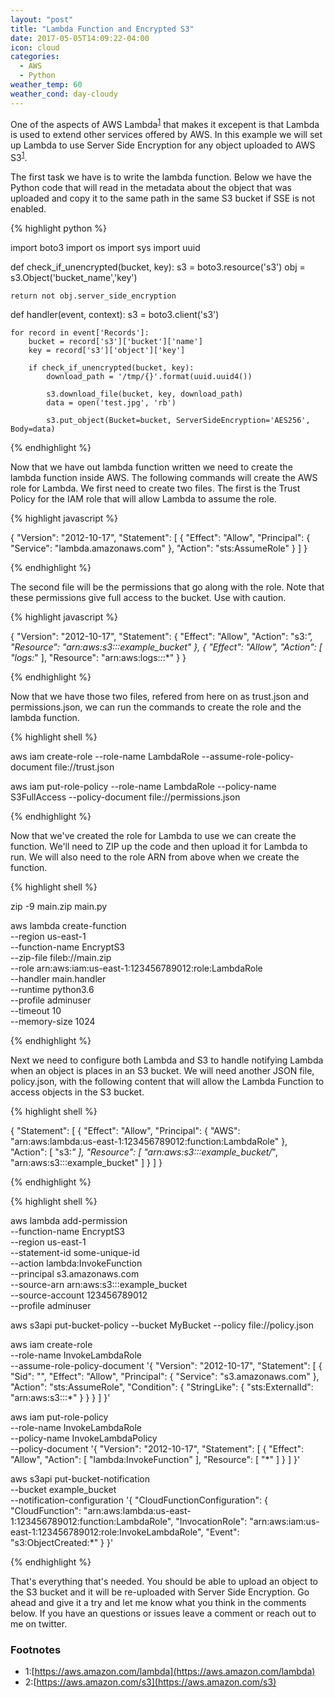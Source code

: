```yaml
---
layout: "post"
title: "Lambda Function and Encrypted S3"
date: 2017-05-05T14:09:22-04:00
icon: cloud
categories:
  - AWS
  - Python
weather_temp: 60
weather_cond: day-cloudy
---
```


One of the aspects of AWS Lambda<sup>[1](#footnote1)</sup> that makes it excepent is that Lambda is used to extend other services offered by AWS. In this example we will set up Lambda to use Server Side Encryption for any object uploaded to AWS S3<sup>[1](#footnote2)</sup>.

The first task we have is to write the lambda function. Below we have the Python code that will read in the metadata about the object that was uploaded and copy it to the same path in the same S3 bucket if SSE is not enabled.

{% highlight python %}

import boto3
import os
import sys
import uuid

def check_if_unencrypted(bucket, key):
    s3 = boto3.resource('s3')
    obj = s3.Object('bucket_name','key')

    return not obj.server_side_encryption


def handler(event, context):
    s3 = boto3.client('s3')

    for record in event['Records']:
        bucket = record['s3']['bucket']['name']
        key = record['s3']['object']['key']

        if check_if_unencrypted(bucket, key):
            download_path = '/tmp/{}'.format(uuid.uuid4())

            s3.download_file(bucket, key, download_path)
            data = open('test.jpg', 'rb')

            s3.put_object(Bucket=bucket, ServerSideEncryption='AES256', Body=data)

{% endhighlight %}

Now that we have out lambda function written we need to create the lambda function inside AWS. The following commands will create the AWS role for Lambda. We first need to create two files. The first is the Trust Policy for the IAM role that will allow Lambda to assume the role.

{% highlight javascript %}

{
  "Version": "2012-10-17",
  "Statement": [
    {
      "Effect": "Allow",
      "Principal": {
        "Service": "lambda.amazonaws.com"
      },
      "Action": "sts:AssumeRole"
    }
  ]
}

{% endhighlight %}

The second file will be the permissions that go along with the role. Note that these permissions give full access to the bucket. Use with caution.

{% highlight javascript %}

{
  "Version": "2012-10-17",
  "Statement": {
    "Effect": "Allow",
    "Action": "s3:*",
    "Resource": "arn:aws:s3:::example_bucket"
  },
  {
        "Effect": "Allow",
        "Action": [
          "logs:*"
        ],
        "Resource": "arn:aws:logs:*:*:*"
      }
}

{% endhighlight %}

Now that we have those two files, refered from here on as trust.json and permissions.json, we can run the commands to create the role and the lambda function.

{% highlight shell %}

aws iam create-role --role-name LambdaRole --assume-role-policy-document file://trust.json

aws iam put-role-policy --role-name LambdaRole --policy-name S3FullAccess --policy-document file://permissions.json

{% endhighlight %}

Now that we've created the role for Lambda to use we can create the function. We'll need to ZIP up the code and then upload it for Lambda to run. We will also need to the role ARN from above when we create the function.

{% highlight shell %}

zip -9 main.zip main.py

aws lambda create-function \
--region us-east-1 \
--function-name EncryptS3 \
--zip-file fileb://main.zip \
--role arn:aws:iam:us-east-1:123456789012:role:LambdaRole \
--handler main.handler \
--runtime python3.6 \
--profile adminuser \
--timeout 10 \
--memory-size 1024

{% endhighlight %}

Next we need to configure both Lambda and S3 to handle notifying Lambda when an object is places in an S3 bucket. We will need another JSON file, policy.json, with the following content that will allow the Lambda Function to access objects in the S3 bucket.


{% highlight shell %}

{
   "Statement": [
      {
         "Effect": "Allow",
         "Principal": {
            "AWS": "arn:aws:lambda:us-east-1:123456789012:function:LambdaRole"
         },
         "Action": [
            "s3:*"
         ],
         "Resource": [
            "arn:aws:s3:::example_bucket/*",
            "arn:aws:s3:::example_bucket"
         ]
      }
   ]
}

{% endhighlight %}

{% highlight shell %}

aws lambda add-permission \
--function-name EncryptS3 \
--region us-east-1 \
--statement-id some-unique-id \
--action lambda:InvokeFunction \
--principal s3.amazonaws.com \
--source-arn arn:aws:s3:::example_bucket \
--source-account 123456789012 \
--profile adminuser

aws s3api put-bucket-policy --bucket MyBucket --policy file://policy.json

aws iam create-role \
  --role-name InvokeLambdaRole \
  --assume-role-policy-document '{
      "Version": "2012-10-17",
      "Statement": [
        {
          "Sid": "",
          "Effect": "Allow",
          "Principal": {
            "Service": "s3.amazonaws.com"
          },
          "Action": "sts:AssumeRole",
          "Condition": {
            "StringLike": {
              "sts:ExternalId": "arn:aws:s3:::*"
            }
          }
        }
      ]
    }'

aws iam put-role-policy \
  --role-name InvokeLambdaRole \
  --policy-name InvokeLambdaPolicy \
  --policy-document '{
     "Version": "2012-10-17",
     "Statement": [
       {
         "Effect": "Allow",
         "Action": [
           "lambda:InvokeFunction"
         ],
         "Resource": [
           "*"
         ]
       }
     ]
   }'

aws s3api put-bucket-notification \
  --bucket example_bucket \
  --notification-configuration '{
    "CloudFunctionConfiguration": {
      "CloudFunction": "arn:aws:lambda:us-east-1:123456789012:function:LambdaRole",
      "InvocationRole": "arn:aws:iam:us-east-1:123456789012:role:InvokeLambdaRole",
      "Event": "s3:ObjectCreated:*"
    }
  }'

{% endhighlight %}

That's everything that's needed. You should be able to upload an object to the S3 bucket and it will be re-uploaded with Server Side Encryption. Go ahead and give it a try and let me know what you think in the comments below. If you have an questions or issues leave a comment or reach out to me on twitter.

### Footnotes

* <a name="footnote1">1</a>:[https://aws.amazon.com/lambda](https://aws.amazon.com/lambda)
* <a name="footnote2">2</a>:[https://aws.amazon.com/s3](https://aws.amazon.com/s3)
